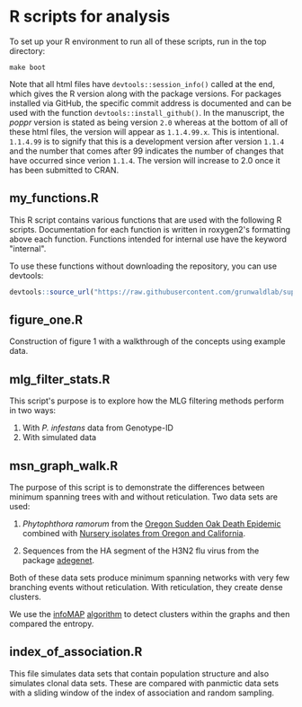 # R scripts for analysis

To set up your R environment to run all of these scripts, run in the top
directory:

```
make boot
```

Note that all html files have `devtools::session_info()` called at the end,
which gives the R version along with the package versions. For packages
installed via GitHub, the specific commit address is documented and can be used
with the function `devtools::install_github()`. In the manuscript, the *poppr*
version is stated as being version `2.0` whereas at the bottom of all of these
html files, the version will appear as `1.1.4.99.x`. This is intentional. 
`1.1.4.99` is to signify that this is a development version after version `1.1.4`
and the number that comes after 99 indicates the number of changes that have
occurred since verion `1.1.4`. The version will increase to 2.0 once it has
been submitted to CRAN.

## my\_functions.R

This R script contains various functions that are used with the following R
scripts. Documentation for each function is written in roxygen2's formatting
above each function. Functions intended for internal use have the keyword
"internal".

To use these functions without downloading the repository, you can use devtools:

```R
devtools::source_url("https://raw.githubusercontent.com/grunwaldlab/supplementary-poppr-2.0/master/Rscripts/my_functions.R")
```

## figure\_one.R

Construction of figure 1 with a walkthrough of the concepts using example data.

## mlg\_filter\_stats.R

This script's purpose is to explore how the MLG filtering methods perform in two
ways:

 1. With *P. infestans* data from Genotype-ID
 2. With simulated data

## msn\_graph\_walk.R

The purpose of this script is to demonstrate the differences between minimum
spanning trees with and without reticulation. Two data sets are used:

 1. *Phytophthora ramorum* from the [Oregon Sudden Oak Death
    Epidemic](http://dx.doi.org/10.5281/zenodo.13007) combined with [Nursery
    isolates from Oregon and California](http://www.plospathogens.org/article/info%3Adoi%2F10.1371%2Fjournal.ppat.1000583).
 
 2. Sequences from the HA segment of the H3N2 flu virus from the package
    [adegenet](https://github.com/thibautjombart/adegenet).
 
Both of these data sets produce minimum spanning networks with very few
branching events without reticulation. With reticulation, they create dense
clusters.

We use the [infoMAP](http://www.pnas.org/content/105/4/1118)
[algorithm](http://arxiv.org/abs/0707.0609) to detect clusters within the graphs
and then compared the entropy.

## index\_of\_association.R

This file simulates data sets that contain population structure and also
simulates clonal data sets. These are compared with panmictic data sets with a
sliding window of the index of association and random sampling.
